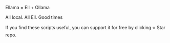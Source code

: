 Ellama = Ell + Ollama

All local. All Ell. Good times

If you find these scripts useful, 
you can support it for free by 
clicking ⭐ Star repo.
